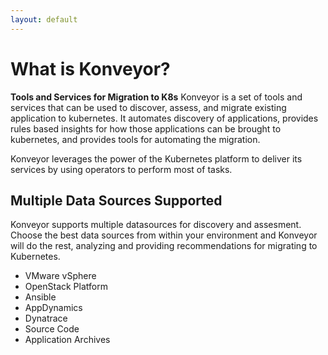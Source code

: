 ```yaml
---
layout: default
---
```


# What is Konveyor?

**Tools and Services for Migration to K8s**
Konveyor is a set of tools and services that can be used to discover, assess, and migrate existing application to kubernetes. It automates discovery of applications, provides rules based insights for how those applications can be brought to kubernetes, and provides tools for automating the migration.

Konveyor leverages the power of the Kubernetes platform to deliver its services by using operators to perform most of tasks.

## Multiple Data Sources Supported

Konveyor supports multiple datasources for discovery and assesment. Choose the best data sources from within your environment and Konveyor will do the rest, analyzing and providing recommendations for migrating to Kubernetes.

*   VMware vSphere
*   OpenStack Platform
*   Ansible
*   AppDynamics
*   Dynatrace
*   Source Code
*   Application Archives

